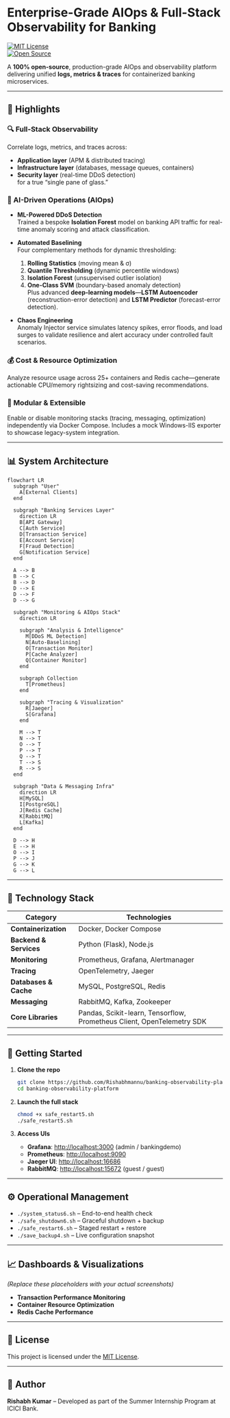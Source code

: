 # Enterprise-Grade AIOps & Full-Stack Observability for Banking

[![MIT License](https://img.shields.io/badge/license-MIT-green)](LICENSE)  
[![Open Source](https://img.shields.io/badge/Open%20Source-100%25-blue)](https://github.com/Rishabhmannu/banking-observability-platform)

A **100% open-source**, production-grade AIOps and observability platform delivering unified **logs, metrics & traces** for containerized banking microservices.

---

## 🚀 Highlights

### 🔍 Full-Stack Observability  
Correlate logs, metrics, and traces across:
- **Application layer** (APM & distributed tracing)  
- **Infrastructure layer** (databases, message queues, containers)  
- **Security layer** (real-time DDoS detection)  
for a true “single pane of glass.”

### 🤖 AI-Driven Operations (AIOps)

- **ML-Powered DDoS Detection**  
  Trained a bespoke **Isolation Forest** model on banking API traffic for real-time anomaly scoring and attack classification.

- **Automated Baselining**  
  Four complementary methods for dynamic thresholding:  
  1. **Rolling Statistics** (moving mean & σ)  
  2. **Quantile Thresholding** (dynamic percentile windows)  
  3. **Isolation Forest** (unsupervised outlier isolation)  
  4. **One-Class SVM** (boundary-based anomaly detection)  
  Plus advanced **deep-learning models**—**LSTM Autoencoder** (reconstruction-error detection) and **LSTM Predictor** (forecast-error detection).

- **Chaos Engineering**  
  Anomaly Injector service simulates latency spikes, error floods, and load surges to validate resilience and alert accuracy under controlled fault scenarios.

### 💰 Cost & Resource Optimization  
Analyze resource usage across 25+ containers and Redis cache—generate actionable CPU/memory rightsizing and cost-saving recommendations.

### 🧩 Modular & Extensible  
Enable or disable monitoring stacks (tracing, messaging, optimization) independently via Docker Compose. Includes a mock Windows-IIS exporter to showcase legacy-system integration.

---

## 📊 System Architecture

```mermaid
flowchart LR
  subgraph "User"
    A[External Clients]
  end

  subgraph "Banking Services Layer"
    direction LR
    B[API Gateway]
    C[Auth Service]
    D[Transaction Service]
    E[Account Service]
    F[Fraud Detection]
    G[Notification Service]
  end

  A --> B
  B --> C
  B --> D
  D --> E
  D --> F
  D --> G

  subgraph "Monitoring & AIOps Stack"
    direction LR

    subgraph "Analysis & Intelligence"
      M[DDoS ML Detection]
      N[Auto-Baselining]
      O[Transaction Monitor]
      P[Cache Analyzer]
      Q[Container Monitor]
    end

    subgraph Collection
      T[Prometheus]
    end

    subgraph "Tracing & Visualization"
      R[Jaeger]
      S[Grafana]
    end

    M --> T
    N --> T
    O --> T
    P --> T
    Q --> T
    T --> S
    R --> S
  end

  subgraph "Data & Messaging Infra"
    direction LR
    H[MySQL]
    I[PostgreSQL]
    J[Redis Cache]
    K[RabbitMQ]
    L[Kafka]
  end

  D --> H
  E --> H
  O --> I
  P --> J
  G --> K
  G --> L
````

---

## 🔧 Technology Stack

| Category               | Technologies                                               |
| ---------------------- | ---------------------------------------------------------- |
| **Containerization**   | Docker, Docker Compose                                     |
| **Backend & Services** | Python (Flask), Node.js                                    |
| **Monitoring**         | Prometheus, Grafana, Alertmanager                          |
| **Tracing**            | OpenTelemetry, Jaeger                                      |
| **Databases & Cache**  | MySQL, PostgreSQL, Redis                                   |
| **Messaging**          | RabbitMQ, Kafka, Zookeeper                                 |
| **Core Libraries**     | Pandas, Scikit-learn, Tensorflow, Prometheus Client, OpenTelemetry SDK |

---

## 🏁 Getting Started

1. **Clone the repo**

   ```bash
   git clone https://github.com/Rishabhmannu/banking-observability-platform.git
   cd banking-observability-platform
   ```

2. **Launch the full stack**

   ```bash
   chmod +x safe_restart5.sh
   ./safe_restart5.sh
   ```

3. **Access UIs**

   * **Grafana**: [http://localhost:3000](http://localhost:3000) (admin / bankingdemo)
   * **Prometheus**: [http://localhost:9090](http://localhost:9090)
   * **Jaeger UI**: [http://localhost:16686](http://localhost:16686)
   * **RabbitMQ**: [http://localhost:15672](http://localhost:15672) (guest / guest)

---

## ⚙️ Operational Management

* `./system_status6.sh` – End-to-end health check
* `./safe_shutdown6.sh` – Graceful shutdown + backup
* `./safe_restart6.sh` – Staged restart + restore
* `./save_backup4.sh` – Live configuration snapshot

---

## 📈 Dashboards & Visualizations

*(Replace these placeholders with your actual screenshots)*

* **Transaction Performance Monitoring**
* **Container Resource Optimization**
* **Redis Cache Performance**

---

## 📜 License

This project is licensed under the [MIT License](LICENSE).

---

## 👤 Author

**Rishabh Kumar** – Developed as part of the Summer Internship Program at ICICI Bank.
